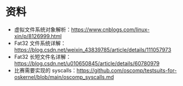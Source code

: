 # 资料

- 虚拟文件系统对象解析：https://www.cnblogs.com/linux-xin/p/8126999.html
- Fat32 文件系统详解：https://blog.csdn.net/weixin_43839785/article/details/111057973
- Fat32 长短文件名详解：https://blog.csdn.net/u010650845/article/details/60780979
- 比赛需要实现的 syscalls：https://github.com/oscomp/testsuits-for-oskernel/blob/main/oscomp_syscalls.md
